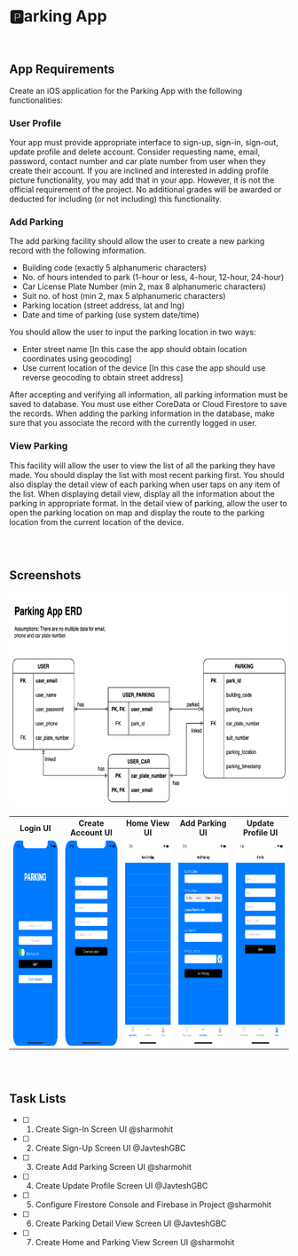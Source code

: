 # 🅿️arking App
&nbsp;
## App Requirements
Create an iOS application for the Parking App with the following functionalities:
### User Profile  
  Your app must provide appropriate interface to sign-up, sign-in, sign-out, update profile and delete
  account. Consider requesting name, email, password, contact number and car plate number from
  user when they create their account.
  If you are inclined and interested in adding profile picture functionality, you may add that in your
  app. However, it is not the official requirement of the project. No additional grades will be awarded
  or deducted for including (or not including) this functionality.
### Add Parking
The add parking facility should allow the user to create a new parking record with the following
information.
- Building code (exactly 5 alphanumeric characters)
- No. of hours intended to park (1-hour or less, 4-hour, 12-hour, 24-hour)
- Car License Plate Number (min 2, max 8 alphanumeric characters)
- Suit no. of host (min 2, max 5 alphanumeric characters)
- Parking location (street address, lat and lng)
- Date and time of parking (use system date/time)  
  
You should allow the user to input the parking location in two ways:
- Enter street name [In this case the app should obtain location coordinates using geocoding]
- Use current location of the device [In this case the app should use reverse geocoding to obtain
street address]  
  
After accepting and verifying all information, all parking information must be saved to database. You
must use either CoreData or Cloud Firestore to save the records. When adding the parking
information in the database, make sure that you associate the record with the currently logged in
user.
### View Parking
This facility will allow the user to view the list of all the parking they have made. You should display
the list with most recent parking first. You should also display the detail view of each parking when
user taps on any item of the list. When displaying detail view, display all the information about the
parking in appropriate format. In the detail view of parking, allow the user to open the parking
location on map and display the route to the parking location from the current location of the device.
##
&nbsp;
## Screenshots
<img src = "https://github.com/sharmohit/parking-app/blob/master/Images/ParkingApp_ERD.png" alt="ParkingApp ERD" width="703" height="387"/>
<table style="width:100%">
  <tr>
    <th>Login UI</th>
    <th>Create Account UI</th>
    <th>Home View UI</th>
    <th>Add Parking UI</th>
    <th>Update Profile UI</th>
  </tr>
  <tr>
    <td><img src = "https://github.com/sharmohit/parking-app/blob/master/Images/01_ParkingApp_LoginUI.png" alt="Login UI" width="188" height="370"/></td>
    <td><img src = "https://github.com/sharmohit/parking-app/blob/master/Images/02_ParkingApp_CreateAccountUI.png" alt="Create Account UI" width="188" height="370"/></td>
    <td><img src = "https://github.com/sharmohit/parking-app/blob/master/Images/03_ParkingApp_HomeViewUI.png" alt="Home View UI" width="188" height="370"/></td>
    <td><img src = "https://github.com/sharmohit/parking-app/blob/master/Images/04_ParkingApp_AddParkingUI.png" alt="Add Parking UI" width="188" height="370"/</td>
    <td><img src = "https://github.com/sharmohit/parking-app/blob/master/Images/05_ParkingApp_UpdateProfileUI.png" alt="Update Profile UI" width="188" height="370"/></td>
  </tr>
</table>

##
&nbsp;
## Task Lists
- [ ] 1. Create Sign-In Screen UI @sharmohit
- [ ] 2. Create Sign-Up Screen UI @JavteshGBC
- [ ] 3. Create Add Parking Screen UI @sharmohit
- [ ] 4. Create Update Profile Screen UI @JavteshGBC
- [ ] 5. Configure Firestore Console and Firebase in Project @sharmohit
- [ ] 6. Create Parking Detail View Screen UI @JavteshGBC
- [ ] 7. Create Home and Parking View Screen UI @sharmohit
##
